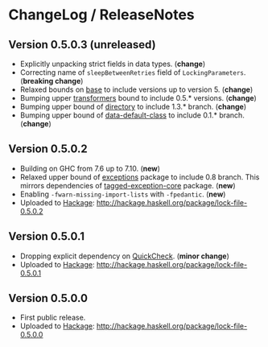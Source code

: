 # ChangeLog / ReleaseNotes


## Version 0.5.0.3 (unreleased)

* Explicitly unpacking strict fields in data types. (**change**)
* Correcting name of `sleepBetweenRetries` field of `LockingParameters`.
  (**breaking change**)
* Relaxed bounds on [base][] to include versions up to version 5. (**change**)
* Bumping upper [transformers][] bound to include 0.5.\* versions. (**change**)
* Bumping upper bound of [directory][] to include 1.3.\* branch. (**change**)
* Bumping upper bound of [data-default-class][] to include 0.1.\* branch.
  (**change**)


## Version 0.5.0.2

* Building on GHC from 7.6 up to 7.10. (**new**)
* Relaxed upper bound of [exceptions][] package to include 0.8 branch. This
  mirrors dependencies of [tagged-exception-core][] package. (**new**)
* Enabling `-fwarn-missing-import-lists` with `-fpedantic`. (**new**)
* Uploaded to [Hackage][]:
  <http://hackage.haskell.org/package/lock-file-0.5.0.2>


## Version 0.5.0.1

* Dropping explicit dependency on [QuickCheck][]. (**minor change**)
* Uploaded to [Hackage][]:
  <http://hackage.haskell.org/package/lock-file-0.5.0.1>


## Version 0.5.0.0

* First public release.
* Uploaded to [Hackage][]:
  <http://hackage.haskell.org/package/lock-file-0.5.0.0>



[base]: http://hackage.haskell.org/package/base "base package on Hackage"
[data-default-class]: http://hackage.haskell.org/package/data-default-class "data-default-class package on Hackage"
[directory]: http://hackage.haskell.org/package/directory "directory package on Hackage"
[Hackage]: http://hackage.haskell.org/ "HackageDB (or just Hackage) is a collection of releases of Haskell packages."
[QuickCheck]: http://hackage.haskell.org/package/QuickCheck "QuickCheck package on Hackage"
[exceptions]: http://hackage.haskell.org/package/exceptions "exceptions package on Hackage"
[tagged-exception-core]: http://hackage.haskell.org/package/tagged-exception-core "tagged-exception-core package on Hackage"
[transformers]: http://hackage.haskell.org/package/transformers "transformers package on Hackage"
